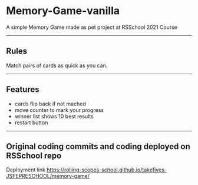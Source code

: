 # Memory-Game-vanilla
A simple Memory Game made as pet project at RSSchool 2021 Course

---------------------
Rules
---------------------

Match pairs of cards as quick as you can.

---------------------
Features
---------------------

* cards flip back if not mached
* move counter to mark your progress
* winner list shows 10 best results
* restart button

---------------------
Original coding commits and coding deployed on RSSchool repo
---------------------

Deployment link https://rolling-scopes-school.github.io/takefives-JSFEPRESCHOOL/memory-game/
